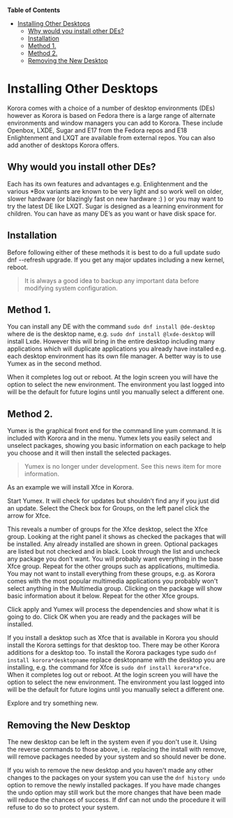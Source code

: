 

**Table of Contents**  

- [Installing Other Desktops](#installing-other-desktops)
  - [Why would you install other DEs?](#why-would-you-install-other-des)
  - [Installation](#installation)
  - [Method 1.](#method-1)
  - [Method 2.](#method-2)
  - [Removing the New Desktop](#removing-the-new-desktop)



# Installing Other Desktops

Korora comes with a choice of a number of desktop environments (DEs) however as Korora is based on Fedora there is a large range of alternate environments and window managers you can add to Korora. These include Openbox, LXDE, Sugar and E17 from the Fedora repos and E18 Enlightenment and LXQT are available from external repos. You can also add another of desktops Korora offers.

## Why would you install other DEs?

Each has its own features and advantages e.g. Enlightenment and the various *Box variants are known to be very light and so work well on older, slower hardware (or blazingly fast on new hardware :) ) or you may want to try the latest DE like LXQT. Sugar is designed as a learning environment for children. You can have as many DE’s as you want or have disk space for.

## Installation

Before following either of these methods it is best to do a full update sudo dnf --refresh upgrade. If you get any major updates including a new kernel, reboot.

> It is always a good idea to backup any important data before modifying system configuration.

## Method 1.

You can install any DE with the command `sudo dnf install @de-desktop` where de is the desktop name, e.g. `sudo dnf install @lxde-desktop` will install Lxde. However this will bring in the entire desktop including many applications which will duplicate applications you already have installed e.g. each desktop environment has its own file manager. A better way is to use Yumex as in the second method.

When it completes log out or reboot. At the login screen you will have the option to select the new environment. The environment you last logged into will be the default for future logins until you manually select a different one.

## Method 2.

Yumex is the graphical front end for the command line yum command. It is included with Korora and in the menu. Yumex lets you easily select and unselect packages, showing you basic information on each package to help you choose and it will then install the selected packages.

> Yumex is no longer under development. See this news item for more information.

As an example we will install Xfce in Korora.

Start Yumex. It will check for updates but shouldn’t find any if you just did an update. Select the Check box for Groups, on the left panel click the arrow for Xfce.

This reveals a number of groups for the Xfce desktop, select the Xfce group. Looking at the right panel it shows as checked the packages that will be installed. Any already installed are shown in green. Optional packages are listed but not checked and in black. Look through the list and uncheck any package you don’t want. You will probably want everything in the base Xfce group. Repeat for the other groups such as applications, multimedia. You may not want to install everything from these groups, e.g. as Korora comes with the most popular multimedia applications you probably won't select anything in the Multimedia group. Clicking on the package will show basic information about it below. Repeat for the other Xfce groups.

Click apply and Yumex will process the dependencies and show what it is going to do. Click OK when you are ready and the packages will be installed.

If you install a desktop such as Xfce that is available in Korora you should install the Korora settings for that desktop too. There may be other Korora additions for a desktop too. To install the Korora packages type sudo `dnf install korora*desktopname` replace desktopname with the desktop you are installing, e.g. the command for Xfce is `sudo dnf install korora*xfce.
`
When it completes log out or reboot. At the login screen you will have the option to select the new environment. The environment you last logged into will be the default for future logins until you manually select a different one.

Explore and try something new.

## Removing the New Desktop

The new desktop can be left in the system even if you don't use it. Using the reverse commands to those above, i.e. replacing the install with remove, will remove packages needed by your system and so should never be done.

If you wish to remove the new desktop and you haven't made any other changes to the packages on your system you can use the `dnf history undo` option to remove the newly installed packages. If you have made changes the undo option may still work but the more changes that have been made will reduce the chances of success. If dnf can not undo the procedure it will refuse to do so to protect your system.
